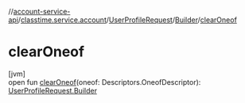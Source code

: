 //[account-service-api](../../../../index.md)/[classtime.service.account](../../index.md)/[UserProfileRequest](../index.md)/[Builder](index.md)/[clearOneof](clear-oneof.md)

# clearOneof

[jvm]\
open fun [clearOneof](clear-oneof.md)(oneof: Descriptors.OneofDescriptor): [UserProfileRequest.Builder](index.md)
